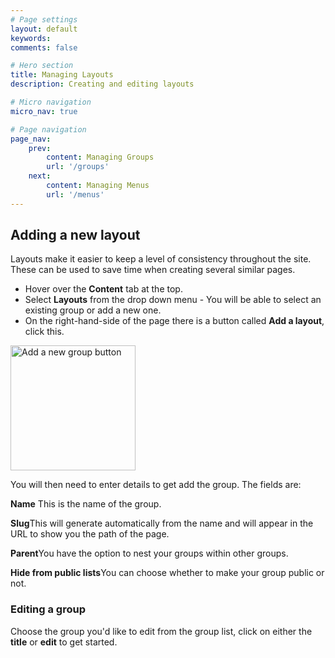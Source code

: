 ```yaml
---
# Page settings
layout: default
keywords:
comments: false

# Hero section
title: Managing Layouts
description: Creating and editing layouts

# Micro navigation
micro_nav: true

# Page navigation
page_nav:
    prev:
        content: Managing Groups
        url: '/groups'
    next:
        content: Managing Menus
        url: '/menus'
---
```

<h2 id="layout-section">Adding a new layout</h2>
<p>Layouts make it easier to keep a level of consistency throughout the site. These can be used to save time when creating several similar pages.</p>
<ul>
    <li>Hover over the <strong>Content</strong> tab at the top.</li>
    <li>Select <strong>Layouts</strong> from the drop down menu - You will be able to select an existing group or add a new one.</li> 
    <li>On the right-hand-side of the page there is a button called <strong>Add a layout</strong>, click this.</li>
</ul>
<img src="../images/new-layout.png" style="width:200px" alt="Add a new group button">

<p>You will then need to enter details to get add the group. The fields are:</p>
<div class="callout callout--info">
    <p><strong>Name</strong> This is the name of the group.</p>
    <p><strong>Slug</strong>This will generate automatically from the name and will appear in the URL to show you the path of the page.</p>
    <p><strong>Parent</strong>You have the option to nest your groups within other groups.</p>
    <p><strong>Hide from public lists</strong>You can choose whether to make your group public or not.</p>
</div>
<h3 id="group-subsection">Editing a group</h3>
<p>Choose the group you'd like to edit from the group list, click on either the <strong>title</strong> or <strong>edit</strong> to get started.</p>






